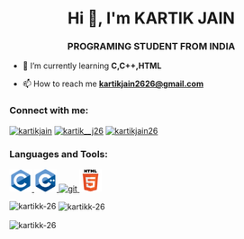 <h1 align="center">Hi 👋, I'm KARTIK JAIN</h1>
<h3 align="center">PROGRAMING STUDENT FROM INDIA</h3>

- 🌱 I’m currently learning **C,C++,HTML**

- 📫 How to reach me **kartikjain2626@gmail.com**

<h3 align="left">Connect with me:</h3>
<p align="left">
<a href="https://linkedin.com/in/kartikjain" target="blank"><img align="center" src="https://raw.githubusercontent.com/rahuldkjain/github-profile-readme-generator/master/src/images/icons/Social/linked-in-alt.svg" alt="kartikjain" height="30" width="40" /></a>
<a href="https://instagram.com/kartik__j26" target="blank"><img align="center" src="https://raw.githubusercontent.com/rahuldkjain/github-profile-readme-generator/master/src/images/icons/Social/instagram.svg" alt="kartik__j26" height="30" width="40" /></a>
<a href="https://www.codechef.com/users/kartikjain26" target="blank"><img align="center" src="https://cdn.jsdelivr.net/npm/simple-icons@3.1.0/icons/codechef.svg" alt="kartikjain26" height="30" width="40" /></a>
</p>

<h3 align="left">Languages and Tools:</h3>
<p align="left"> <a href="https://www.cprogramming.com/" target="_blank" rel="noreferrer"> <img src="https://raw.githubusercontent.com/devicons/devicon/master/icons/c/c-original.svg" alt="c" width="40" height="40"/> </a> <a href="https://www.w3schools.com/cpp/" target="_blank" rel="noreferrer"> <img src="https://raw.githubusercontent.com/devicons/devicon/master/icons/cplusplus/cplusplus-original.svg" alt="cplusplus" width="40" height="40"/> </a> <a href="https://git-scm.com/" target="_blank" rel="noreferrer"> <img src="https://www.vectorlogo.zone/logos/git-scm/git-scm-icon.svg" alt="git" width="40" height="40"/> </a> <a href="https://www.w3.org/html/" target="_blank" rel="noreferrer"> <img src="https://raw.githubusercontent.com/devicons/devicon/master/icons/html5/html5-original-wordmark.svg" alt="html5" width="40" height="40"/> </a> </p>

<p><img align="left" src="https://github-readme-stats.vercel.app/api/top-langs?username=kartikk-26&show_icons=true&locale=en&layout=compact" alt="kartikk-26" /></p>

<p>&nbsp;<img align="center" src="https://github-readme-stats.vercel.app/api?username=kartikk-26&show_icons=true&locale=en" alt="kartikk-26" /></p>

<p><img align="center" src="https://github-readme-streak-stats.herokuapp.com/?user=kartikk-26&" alt="kartikk-26" /></p>
